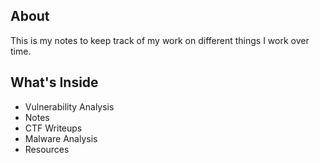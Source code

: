 ## About

This is my notes to keep track of my work on different things I work over time. 


## What's Inside

* Vulnerability Analysis
* Notes
* CTF Writeups
* Malware Analysis
* Resources
